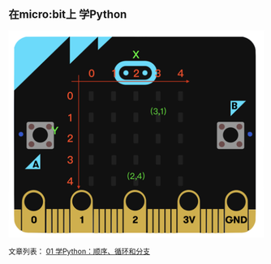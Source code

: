 ## 在micro:bit上 学Python
![micro:bit](https://github.com/Cat-31/microbit/blob/master/python/microbit.png)

文章列表：
[01 学Python：顺序、循环和分支](https://mp.weixin.qq.com/s?__biz=MzIzNTE1MjM3Mw==&tempkey=MTA1Ml9SS0t0Uk1pbk92dG1UWGJ0Q0c4cXV0bS16MEVJVkdDT2J6Q0xFVjNwZ3FoUFBNdl9JRFZNMXo1emhrQTZ3SmZkalJyS2J6N25QSUFpS2prXzNMZWxLV1dyN3lLakI3TnBHM3JaeVp1emduQkg1QzVuc1lWZnRabU1BVm1YOEx6SHFTdEtITDlkWmc3cEJEYUloSnVNa1B3aUNCRy1QWk5URTc2aFN3fn4%3D&chksm=68ea32e65f9dbbf0d9dd1ae8fe6ff039bf3c572713a5db57d0ce7409489682871887955be371#rd)